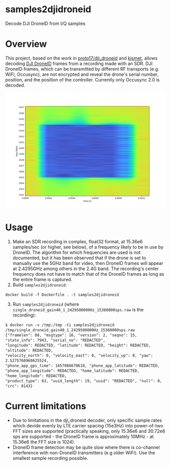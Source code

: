 # samples2djidroneid
Decode DJI DroneID from I/Q samples

# Overview

This project, based on the work in [proto17/dji_droneid](https://github.com/proto17/dji_droneid) and [kismet](https://github.com/kismetwireless/kismet/blob/master/dot11_parsers/dot11_ie_221_dji_droneid.h), allows decoding [DJI DroneID](https://petapixel.com/assets/uploads/2022/08/Anatomy-of-DJI-Drone-ID-Implementation1.pdf) frames from a recording made with an SDR. DJI DroneID frames, which can be transmitted by different RF transports (e.g. WiFi, Occusync), are not encrypted and reveal the drone's serial number, position, and the position of the controller. Currently only Occusync 2.0 is decoded.

![DroneID frame spectrogram](single_droneid_gain40_1_2429500000Hz_15360000sps.png)

# Usage

1. Make an SDR recording in complex, float32 format, at 15.36e6 samples/sec (or higher, see below), of a frequency likely to be in use by DroneID. The algorithm for which frequencies are used is not documented, but it has been observed that if the drone is set to manually use the 5GHz band for video, then DroneID frames will appear at 2.4295GHz among others in the 2.4G band. The recording's center frequency does not have to match that of the DroneID frames as long as the entire frame is captured.
2. Build ```samples2djidroneid```:
```
docker build -f Dockerfile . -t samples2djidroneid
```
3. Run ```samples2djidroneid``` (where ```single_droneid_gain40_1_2429500000Hz_15360000sps.raw``` is the recording):
```
$ docker run -v /tmp:/tmp -ti samples2djidroneid /tmp/single_droneid_gain40_1_2429500000Hz_15360000sps.raw
{"framelen": 88, "msgtype": 16, "version": 2, "seqno": 15, "state_info": 7943, "serial_no": "REDACTED", 
"longitude": REDACTED, "latitude": REDACTED, "height": REDACTED, "altitude": REDACTED, 
"velocity_north": 0, "velocity_east": 0, "velocity_up": 0, "yaw": 2.5275760960625524, 
"phone_app_gps_time": 1657086670618, "phone_app_latitude": REDACTED, 
"phone_app_longitude": REDACTED, "home_latitude": REDACTED, "home_longitude": REDACTED, 
"product_type": 63, "uuid_length": 19, "uuid": "REDACTED", "null": 0, "crc": 8143}
```

# Current limitations

* Due to limitations in the dji_droneid decoder, only specific sample rates which devide evenly by LTE carrier spacing (15e3Hz) into power-of-two FFT sizes are supported (practically speaking, only 15.36e6 and 30.72e6 sps are supported - the DroneID frame is approximately 10MHz - at 15.36e6 the FFT size is 1024).
* DroneID frame detection may be quite slow where there is co-channel interference with non-DroneID transmitters (e.g older WiFi). Use the smallest sample recording possible.

